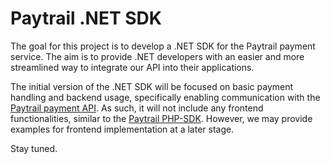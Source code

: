 # Paytrail .NET SDK

The goal for this project is to develop a .NET SDK for the Paytrail payment service. The aim is to provide .NET developers with an easier and more streamlined way to integrate our API into their applications.

The initial version of the .NET SDK will be focused on basic payment handling and backend usage, specifically enabling communication with the [Paytrail payment API](https://docs.paytrail.com/#/). As such, it will not include any frontend functionalities, similar to the [Paytrail PHP-SDK](https://github.com/paytrail/paytrail-php-sdk). However, we may provide examples for frontend implementation at a later stage.

Stay tuned.
